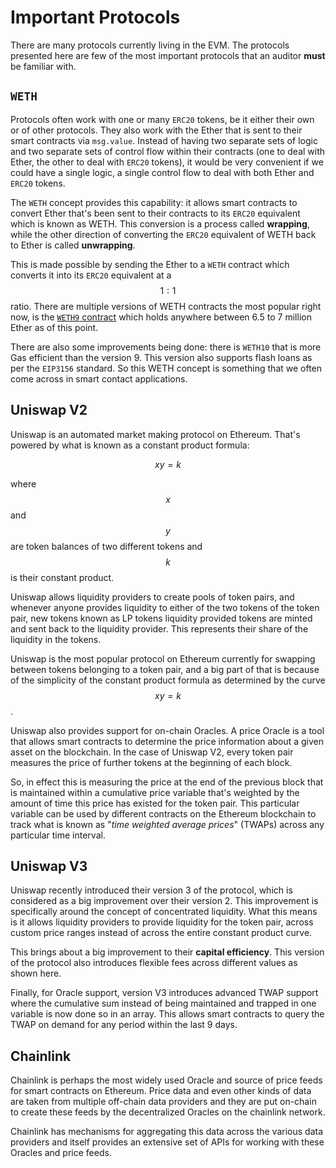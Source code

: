# Important Protocols

There are many protocols currently living in the EVM. The protocols presented here are few of the most important protocols that an auditor **must** be familiar with.

## `WETH`

Protocols often work with one or many `ERC20` tokens, be it either their own or of other protocols. They also work with the Ether that is sent to their smart contracts via `msg.value`. Instead of having two separate sets of logic and two separate sets of control flow within their contracts (one to deal with Ether, the other to deal with `ERC20` tokens), it would be very convenient if we could have a single logic, a single control flow to deal with both Ether and `ERC20` tokens. 

The `WETH` concept provides this capability: it allows smart contracts to convert Ether that's been sent to their contracts to its `ERC20` equivalent which is known as WETH. This conversion is a process called **wrapping**, while the other direction of converting the `ERC20` equivalent of WETH back to Ether is called **unwrapping**.

This is made possible by sending the Ether to a `WETH` contract which converts it into its `ERC20` equivalent at a $$1:1$$ ratio. There are multiple versions of WETH contracts the most popular right now, is the [`WETH9` contract](https://etherscan.io/address/0xc02aaa39b223fe8d0a0e5c4f27ead9083c756cc2#code) which holds anywhere between 6.5 to 7 million Ether as of this point.

There are also some improvements being done: there is `WETH10` that is more Gas efficient than the version 9. This version also supports flash loans as per the `EIP3156` standard. So this WETH concept is something that we often come across in smart contact applications.

## Uniswap V2

Uniswap is an automated market making protocol on Ethereum. That's powered by what is known as a constant product formula:

$$xy=k$$

where $$x$$ and $$y$$ are token balances of two different tokens and $$k$$ is their constant product. 

Uniswap allows liquidity providers to create pools of token pairs, and whenever anyone provides liquidity to either of the two tokens of the token pair, new tokens known as LP tokens liquidity provided tokens are minted and sent back to the liquidity provider. This represents their share of the liquidity in the tokens.  

Uniswap is the most popular protocol on Ethereum currently for swapping between tokens belonging to a token pair, and a big part of that is because of the simplicity of the constant product formula as determined by the curve $$xy=k$$. 

Uniswap also provides support for on-chain Oracles. A price Oracle is a tool that allows smart contracts to determine the price information about a given asset on the blockchain. In the case of Uniswap V2, every token pair measures the price of further tokens at the beginning of each block. 

So, in effect this is measuring the price at the end of the previous block that is maintained within a cumulative price variable that's weighted by the amount of time this price has existed for the token pair. This particular variable can be used by different contracts on the Ethereum blockchain to track what is known as "_time weighted average prices_" (TWAPs) across any particular time interval.

## Uniswap V3

Uniswap recently introduced their version 3 of the protocol, which is considered as a big improvement over their version 2. This improvement is specifically around the concept of concentrated liquidity. What this means is it allows liquidity providers to provide liquidity for the token pair, across custom price ranges instead of across the entire constant product curve.

This brings about a big improvement to their **capital efficiency**. This version of the protocol also introduces flexible fees across different values as shown here. 

Finally, for Oracle support, version V3 introduces advanced TWAP support where the cumulative sum instead of being maintained and trapped in one variable is now done so in an array. This allows smart contracts to query the TWAP on demand for any period within the last 9 days.

## Chainlink

Chainlink is perhaps the most widely used Oracle and source of price feeds for smart contracts on Ethereum. Price data and even other kinds of data are taken from multiple off-chain data providers and they are put on-chain to create these feeds by the decentralized Oracles on the chainlink network. 

Chainlink has mechanisms for aggregating this data across the various data providers and itself provides an extensive set of APIs for working with these Oracles and price feeds.